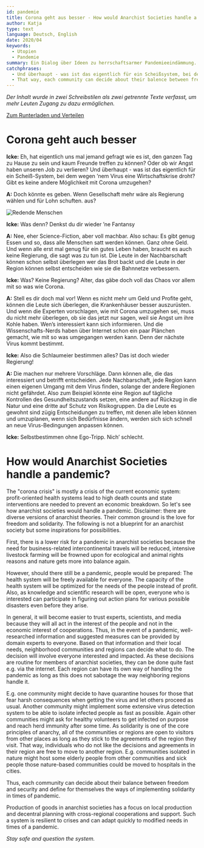 ```yaml
---
id: pandemie
title: Corona geht aus besser - How would Anarchist Societies handle a pandemic?
author: Katja
type: text
language: Deutsch, English
date: 2020/04
keywords:
  - Utopien
  - Pandemie
summary: Ein Dialog über Ideen zu herrschaftsarmer Pandemieeindämmung. Some thoughts about how anarchist societies would handle a pandemic.
catchphrases:
  - Und überhaupt - was ist das eigentlich für ein Scheißsystem, bei dem wegen nem Virus eine Wirtschaftskrise droht?
  - That way, each community can decide about their balence between freedom and security and define for themselves the meaning solidarity in times of pandemic.
---
```


*Der Inhalt wurde in zwei Schreibstilen als zwei getrennte Texte verfasst, um mehr Leuten Zugang zu dazu ermöglichen.*

<a href="/documents/pandemic.pdf">Zum Runterladen und Verteilen</a>

# Corona geht auch besser

**Icke:** Eh, hat eigentlich uns mal jemand gefragt wie
es ist, den ganzen Tag zu Hause zu sein und kaum
Freunde treffen zu können? Oder ob wir Angst
haben unseren Job zu verlieren? Und überhaupt -
was ist das eigentlich für ein Scheiß-System, bei
dem wegen ’nem Virus eine Wirtschaftskrise droht?
Gibt es keine andere Möglichkeit mit Corona
umzugehen?

**A:** Doch könnte es geben. Wenn Gesellschaft mehr
wäre als Regierung wählen und für Lohn schuften.
aus?

<img src="/images/pandemie.jpg" alt="Redende Menschen">

**Icke:** Was denn? Denkst du dir wieder ’ne Fantansy

**A:** Nee, eher Science-Fiction, aber voll machbar. Also schau: Es gibt genug Essen und
so, dass alle Menschen satt werden können. Ganz ohne Geld. Und wenn alle erst mal
genug für ein gutes Leben haben, braucht es auch keine Regierung, die sagt was zu
tun ist. Die Leute in der Nachbarschaft können schon selbst überlegen wer das Brot
backt und die Leute in der Region können selbst entscheiden wie sie die Bahnnetze
verbessern.

**Icke:** Was? Keine Regierung? Alter, das gäbe doch voll das Chaos vor allem mit so
was wie Corona.

**A:** Stell es dir doch mal vor! Wenn es nicht mehr um Geld und Profite geht, können
die Leute sich überlegen, die Krankenhäuser besser auszurüsten. Und wenn die
Experten vorschlagen, wie mit Corona umzugehen sei, muss du nicht mehr
überlegen, ob sie das jetzt nur sagen, weil sie Angst um ihre Kohle haben. Wen’s
interessiert kann sich informieren. Und die Wissenschafts-Nerds haben über Internet
schon ein paar Plänchen gemacht, wie mit so was umgegangen werden kann. Denn
der nächste Virus kommt bestimmt.

**Icke:** Also die Schlaumeier bestimmen alles? Das ist doch wieder Regierung!

**A:** Die machen nur mehrere Vorschläge. Dann können alle, die das interessiert und
betrifft entscheiden. Jede Nachbarschaft, jede Region
kann einen eigenen Umgang mit dem Virus finden,
solange der andere Regionen nicht gefährdet. Also zum
Beispiel könnte eine Region auf tägliche Kontrollen des
Gesundheitszustands setzen, eine andere auf Rückzug in
die Natur und eine dritte auf Schutz von Risikogruppen.
Da die Leute es gewohnt sind zügig Entscheidungen zu
treffen, mit denen alle leben können und umzuplanen,
wenn sich Bedürfnisse ändern, werden sich sich schnell
an neue Virus-Bedingungen anpassen können.

**Icke:** Selbstbestimmen ohne Ego-Tripp. Nich’ schlecht.

# How would Anarchist Societies handle a pandemic?

The "corona crisis" is mostly a crisis of the current economic system: profit-oriented health systems lead
to high death counts and state interventions are needed to prevent an economic breakdown. So let's see
how anarchist societies would handle a pandemic. Disclaimer: there are diverse versions of anarchist
theories. Their common ground is the love for freedom and solidarity. The following is not a blueprint for
an anarchist society but some inspirations for possibilities.

First, there is a lower risk for a pandemic in anarchist societies because the need for business-related
intercontinental travels will be reduced, intensive livestock farming will be frowned upon for ecological
and animal rights reasons and nature gets more into balance again.

However, should there still be a pandemic, people would be prepared: The health system will be freely
available for everyone. The capacity of the health system will be optimized for the needs of the people
instead of profit. Also, as knowledge and scientific research will be open, everyone who is interested can
participate in figuring out action plans for various possible disasters even before they arise.

In general, it will become easier to trust experts, scientists, and media because they will all act in the
interest of the people and not in the economic interest of cooperations. Thus, in the event of a
pandemic, well-researched information and suggested measures can be provided by domain experts to
everyone. Based on that information and their local needs, neighborhood communities and regions can
decide what to do. The decision will involve everyone interested and impacted. As these decisions are
routine for members of anarchist societies, they can be done quite fast e.g. via the internet. Each region
can have its own way of handling the pandemic as long as this does not sabotage the way neighboring
regions handle it.

E.g. one community might decide to have quarantine houses for those that fear harsh consequences
when getting the virus and let others proceed as usual. Another community might implement some
extensive virus detection system to be able to isolate infected people as fast as possible. Again other
communities might ask for healthy volunteers to get infected on purpose and reach herd immunity after
some time. As solidarity is one of the core principles of anarchy, all of the communities or regions are
open to visitors from other places as long as they stick to the agreements of the region they visit. That
way, individuals who do not like the decisions and agreements in their region are free to move to
another region. E.g. communities isolated in nature might host some elderly people from other
communities and sick people those nature-based communities could be moved to hospitals in the cities.

Thus, each community can decide about their balance between freedom and security and define for
themselves the ways of implementing solidarity in times of pandemic.

Production of goods in anarchist societies has a focus on local production and decentral planning with
cross-regional cooperations and support. Such a system is resilient to crises and can adapt quickly to
modified needs in times of a pandemic.

*Stay safe and question the system.*
